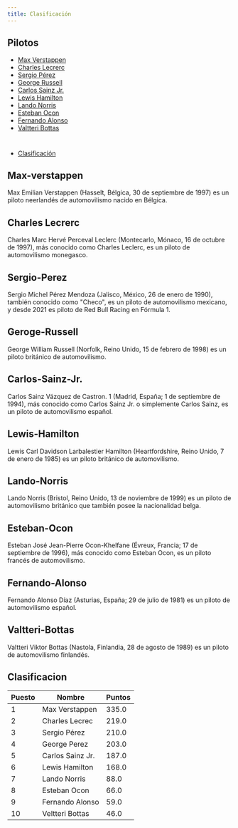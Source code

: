 ```yaml
---
title: Clasificación
---
```


## Pilotos

- [Max Verstappen](#max-verstappen)
- [Charles Lecrerc](#charles-lecrerc)
- [Sergio Pérez](#sergio-perez)
- [George Russell](#geroge-russell)
- [Carlos Sainz Jr.](#carlos-sainz-jr)
- [Lewis Hamilton](#lewis-hamilton)
- [Lando Norris](#lando-norris)
- [Esteban Ocon](#esteban-ocon)
- [Fernando Alonso](#fernando-alonso)
- [Valtteri Bottas](#valtteri-bottas)
#
- [Clasificación](#clasificacion)

## Max-verstappen

Max Emilian Verstappen (Hasselt, Bélgica, 30 de septiembre de 1997) es un piloto neerlandés de automovilismo nacido en Bélgica.

## Charles Lecrerc

Charles Marc Hervé Perceval Leclerc (Montecarlo, Mónaco, 16 de octubre de 1997), más conocido como Charles Leclerc, es un piloto de automovilismo monegasco.

## Sergio-Perez

Sergio Michel Pérez Mendoza (Jalisco, México, 26 de enero de 1990), también conocido como "Checo", es un piloto de automovilismo mexicano, y desde 2021 es piloto de Red Bull Racing en Fórmula 1.

## Geroge-Russell

George William Russell (Norfolk, Reino Unido, 15 de febrero de 1998) es un piloto británico de automovilismo.

## Carlos-Sainz-Jr.

Carlos Sainz Vázquez de Castron. 1 (Madrid, España; 1 de septiembre de 1994), más conocido como Carlos Sainz Jr. o simplemente Carlos Sainz, es un piloto de automovilismo español.

## Lewis-Hamilton

Lewis Carl Davidson Larbalestier Hamilton (Heartfordshire, Reino Unido, 7 de enero de 1985) es un piloto británico de automovilismo.

## Lando-Norris

Lando Norris (Bristol, Reino Unido, 13 de noviembre de 1999) es un piloto de automovilismo británico que también posee la nacionalidad belga.

## Esteban-Ocon

Esteban José Jean-Pierre Ocon-Khelfane (Évreux, Francia; 17 de septiembre de 1996), más conocido como Esteban Ocon, es un piloto francés de automovilismo.

## Fernando-Alonso

Fernando Alonso Díaz (Asturias, España; 29 de julio de 1981) es un piloto de automovilismo español.

## Valtteri-Bottas

Valtteri Viktor Bottas (Nastola, Finlandia, 28 de agosto de 1989) es un piloto de automovilismo finlandés.


## Clasificacion

|Puesto |  Nombre |  Puntos |
| ----- | -------- |--------
| 1     | Max Verstappen     |  335.0 |
| 2     | Charles Lecrec     |  219.0 |
| 3     | Sergio Pérez   |  210.0 |
| 4     | George Perez     |  203.0 |
| 5     | Carlos Sainz Jr.   |  187.0 |
| 6     | Lewis Hamilton     |  168.0 |
| 7     | Lando Norris   |  88.0 |
| 8     | Esteban Ocon     |  66.0 |
| 9     | Fernando Alonso   |  59.0 |
|10     | Veltteri Bottas   |  46.0 |